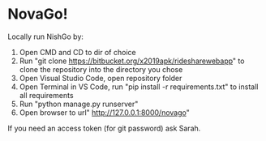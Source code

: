 # NovaGo!

Locally run NishGo by:

1. Open CMD and CD to dir of choice
2. Run "git clone https://bitbucket.org/x2019apk/ridesharewebapp" to clone the repository into the directory you chose
3. Open Visual Studio Code, open repository folder
4. Open Terminal in VS Code, run "pip install -r requirements.txt" to install all requirements
5. Run "python manage.py runserver"
6. Open browser to url" http://127.0.0.1:8000/novago"


If you need an access token (for git password) ask Sarah.
